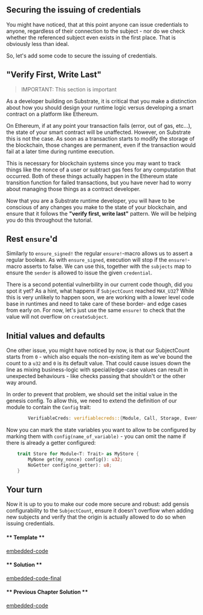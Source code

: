 ## Securing the issuing of credentials

You might have noticed, that at this point anyone can issue credentials to anyone, regardless of their connection to the subject - nor do we check whether the referenced subject even exists in the first place. That is obviously less than ideal.

So, let's add some code to secure the issuing of credentials.

## "Verify First, Write Last"

> IMPORTANT: This section is important

As a developer building on Substrate, it is critical that you make a distinction about how you should design your runtime logic versus developing a smart contract on a platform like Ethereum.

On Ethereum, if at any point your transaction fails (error, out of gas, etc...), the state of your smart contract will be unaffected. However, on Substrate this is not the case. As soon as a transaction starts to modify the storage of the blockchain, those changes are permanent, even if the transaction would fail at a later time during runtime execution.

This is necessary for blockchain systems since you may want to track things like the nonce of a user or subtract gas fees for any computation that occurred. Both of these things actually happen in the Ethereum state transition function for failed transactions, but you have never had to worry about managing those things as a contract developer.

Now that you are a Substrate runtime developer, you will have to be conscious of any changes you make to the state of your blockchain, and ensure that it follows the **"verify first, write last"** pattern. We will be helping you do this throughout the tutorial.


## Rest `ensure`'d

Similarly to `ensure_signed!` the regular `ensure!`-macro allows us to assert a regular boolean. As with `ensure_signed`, execution will stop if the `ensure!`-macro asserts to false. We can use this, together with the `subjects` map to ensure the `sender` is allowed to issue the given `credential`. 

There is a second potential vulnerbility in our current code though, did you spot it yet? As a hint, what happens if `SubjectCount` reached `MAX_U32`? While this is very unlikely to happen soon, we are working with a lower level code base in runtimes and need to take care of these border- and edge cases from early on. For now, let's just use the same `ensure!` to check that the value will not overflow on `createSubject`.

## Initial values and defaults

One other issue, you might have noticed by now, is that our SubjectCount starts from `0` - which also equals the non-existing item as we've bound the count to a `u32` and `0` is its default value. That could cause issues down the line as mixing business-logic with special/edge-case values can result in unexpected behaviours - like checks passing that shouldn't or the other way around.

In order to prevent that problem, we should set the initial value in the genesis config. To allow this, we need to extend the definition of our module to contain the `Config` trait:

```rust
		VerifiableCreds: verifiablecreds::{Module, Call, Storage, Event<T>, Config<T>},
```

Now you can mark the state variables you want to allow to be configured by marking them with `config(name_of_variable)` - you can omit the name if there is already a getter configured:

```rust 
    trait Store for Module<T: Trait> as MyStore {
        MyNone get(my_nonce) config(): u32;
        NoGetter config(no_getter): u8;
    }
```

## Your turn

Now it is up to you to make our code more secure and robust: add gensis configurability to the `SubjectCount`, ensure it doesn't overflow when adding new subjects and verify that the origin is actually allowed to do so when issuing credentials.


<!-- tabs:start -->

#### ** Template **

[embedded-code](../assets/1.7-template.rs ':include :type=code embed-template')

#### ** Solution **

[embedded-code-final](../assets/1.7-finished-code.rs ':include :type=code embed-final')

#### ** Previous Chapter Solution **

[embedded-code](../assets/1.6-finished-code.rs ':include :type=code embed-previous')

<!-- tabs:end -->
